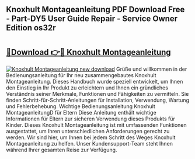 ## Knoxhult Montageanleitung PDF Download Free - Part-DY5 User Guide Repair - Service Owner Edition os32r

# <h2><a href="http://df8nha.blite.top/?on=Knoxhult+Montageanleitung">🔗Download 👉🔴 Knoxhult Montageanleitung</a></h2>

[![Knoxhult Montageanleitung new download](https://i.imgur.com/lujVjoI.png)](http://df8nha.blite.top/?on=Knoxhult+Montageanleitung)
Grüße und willkommen in der Bedienungsanleitung für Ihr neu zusammengebautes Knoxhult Montageanleitung. Dieses Handbuch wurde speziell entwickelt, um Ihnen den Einstieg in Ihr Produkt zu erleichtern und Ihnen ein gründliches Verständnis seiner Merkmale, Funktionen und Fähigkeiten zu vermitteln. Sie finden Schritt-für-Schritt-Anleitungen für Installation, Verwendung, Wartung und Fehlerbehebung. Wichtige Bedienungsanleitung Knoxhult MontageanleitungD für Eltern Diese Anleitung enthält wichtige Informationen für Eltern zur sicheren Verwendung dieses Produkts für Kinder. Dieses Knoxhult Montageanleitung ist mit umfassenden Funktionen ausgestattet, um Ihren unterschiedlichen Anforderungen gerecht zu werden. Wir sind hier, um Ihnen bei jedem Schritt des Weges Knoxhult Montageanleitung zu helfen. Unser Kundensupport-Team steht Ihnen während Ihrer gesamten Reise zur Verfügung.
